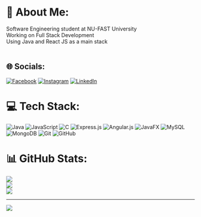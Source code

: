 # 💫 About Me:
Software Engineering student at NU-FAST University<br>Working on Full Stack Development<br>Using Java and React JS as a main stack<br><br>


## 🌐 Socials:
[![Facebook](https://img.shields.io/badge/Facebook-%231877F2.svg?logo=Facebook&logoColor=white)](https://facebook.com/https://www.facebook.com/share/1FPmv7tm7c/) [![Instagram](https://img.shields.io/badge/Instagram-%23E4405F.svg?logo=Instagram&logoColor=white)](https://instagram.com/https://www.instagram.com/imranali529081/profilecard/?igsh=MTRmdGJ6MWl1YTlhbA==) [![LinkedIn](https://img.shields.io/badge/LinkedIn-%230077B5.svg?logo=linkedin&logoColor=white)](https://linkedin.com/in/https://www.linkedin.com/in/imran-ali-278258212/) 

# 💻 Tech Stack:
![Java](https://img.shields.io/badge/java-%23ED8B00.svg?style=for-the-badge&logo=openjdk&logoColor=white) ![JavaScript](https://img.shields.io/badge/javascript-%23323330.svg?style=for-the-badge&logo=javascript&logoColor=%23F7DF1E) ![C](https://img.shields.io/badge/c-%2300599C.svg?style=for-the-badge&logo=c&logoColor=white) ![Express.js](https://img.shields.io/badge/express.js-%23404d59.svg?style=for-the-badge&logo=express&logoColor=%2361DAFB) ![Angular.js](https://img.shields.io/badge/angular.js-%23E23237.svg?style=for-the-badge&logo=angularjs&logoColor=white) ![JavaFX](https://img.shields.io/badge/javafx-%23FF0000.svg?style=for-the-badge&logo=javafx&logoColor=white) ![MySQL](https://img.shields.io/badge/mysql-4479A1.svg?style=for-the-badge&logo=mysql&logoColor=white) ![MongoDB](https://img.shields.io/badge/MongoDB-%234ea94b.svg?style=for-the-badge&logo=mongodb&logoColor=white) ![Git](https://img.shields.io/badge/git-%23F05033.svg?style=for-the-badge&logo=git&logoColor=white) ![GitHub](https://img.shields.io/badge/github-%23121011.svg?style=for-the-badge&logo=github&logoColor=white)
# 📊 GitHub Stats:
![](https://github-readme-stats.vercel.app/api?username=imranali0981&theme=dark&hide_border=false&include_all_commits=false&count_private=false)<br/>
![](https://github-readme-streak-stats.herokuapp.com/?user=imranali0981&theme=dark&hide_border=false)<br/>
![](https://github-readme-stats.vercel.app/api/top-langs/?username=imranali0981&theme=dark&hide_border=false&include_all_commits=false&count_private=false&layout=compact)

---
[![](https://visitcount.itsvg.in/api?id=imranali0981&icon=0&color=0)](https://visitcount.itsvg.in)

<!-- Proudly created with GPRM ( https://gprm.itsvg.in ) -->
